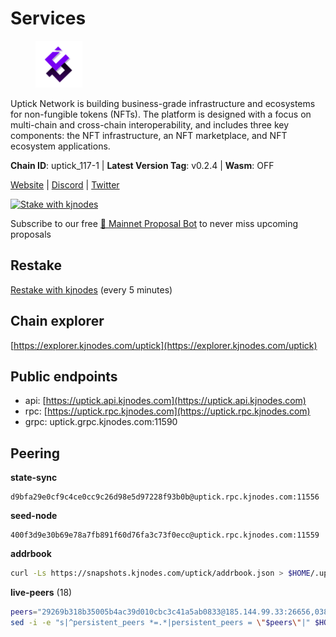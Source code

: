 # Services

<figure><img src="https://raw.githubusercontent.com/kj89/cosmos-images/main/logos/uptick.png" alt=""><figcaption></figcaption></figure>

Uptick Network is building business-grade infrastructure and  ecosystems for non-fungible tokens (NFTs). The platform is  designed with a focus on multi-chain and cross-chain interoperability,  and includes three key components: the NFT infrastructure, an NFT  marketplace, and NFT ecosystem applications.

**Chain ID**: uptick_117-1 | **Latest Version Tag**: v0.2.4 | **Wasm**: OFF

[Website](https://uptick.network) | [Discord](https://discord.gg/UzeHS7fu5H) | [Twitter](https://twitter.com/uptickproject)

[![Stake with kjnodes](https://i.ibb.co/cr44Q8j/button-stake-with-kjnodes.png)](https://restake.app/uptick/uptickvaloper1jqpaf0vgzlxvjx5meq8huweuv2nguqe20seefq)

Subscribe to our free [🤖 Mainnet Proposal Bot](https://t.me/kjnodes_proposal_bot) to never miss upcoming proposals

## Restake

[Restake with kjnodes](https://restake.app/uptick/uptickvaloper1jqpaf0vgzlxvjx5meq8huweuv2nguqe20seefq) (every 5 minutes)
## Chain explorer
[https://explorer.kjnodes.com/uptick](https://explorer.kjnodes.com/uptick)

## Public endpoints

* api: [https://uptick.api.kjnodes.com](https://uptick.api.kjnodes.com)
* rpc: [https://uptick.rpc.kjnodes.com](https://uptick.rpc.kjnodes.com)
* grpc: uptick.grpc.kjnodes.com:11590

## Peering

**state-sync**

```text
d9bfa29e0cf9c4ce0cc9c26d98e5d97228f93b0b@uptick.rpc.kjnodes.com:11556
```

**seed-node**

```text
400f3d9e30b69e78a7fb891f60d76fa3c73f0ecc@uptick.rpc.kjnodes.com:11559
```

**addrbook**
```bash
curl -Ls https://snapshots.kjnodes.com/uptick/addrbook.json > $HOME/.uptickd/config/addrbook.json
```

**live-peers** (18)
```bash
peers="29269b318b35005b4ac39d010cbc3c41a5ab0833@185.144.99.33:26656,038aca614e49ec4e5e3a06c875976a94c478cb09@65.108.195.29:21656,6efbb5b3a57a285a807c6ac9390278bfd58a8378@65.21.172.60:16656,f2710fe78495a0645b690dbf9296b5d62bc2a39f@148.113.6.229:20456,f05733da50967e3955e11665b1901d36291dfaee@65.108.195.30:21656,90c0c03d27e5b4354bffb709d28340f2657ca1c7@138.201.121.185:26679,755c376ec8df0c6fce6d3e28f3d9054de4fe456f@81.30.157.35:17656,81ccbba5cba98cf89bcca74f271380b53afed4c4@154.26.130.207:27656,a5408575fc327823f73c153d9f89c932ac30a335@141.94.141.144:28056,b2bcb66f270153791b19e16ff23ddfec096f7097@142.132.202.50:41656,4914c40a9441895f355c600f38ed94756782ab99@146.59.81.204:27856,ee045c74c0678f1122650a3a5223923977cae1b3@65.109.93.152:30656,fbb51de9af4dd800c95bfa701aa20cb97ddf2f4a@91.195.101.100:27656,1160d5e94fbce4f8ccabb0203344c673f3af3fb6@141.94.139.233:27656,3400822d9d44aca0c3f5ab5f3c5c1fc022c1507a@65.109.92.235:11096,34d86f3a8dfce7d8b615563c587433c65792f104@185.219.142.221:15656,e71bae28852a0b603f7360ec17fe91e7f065f324@142.132.253.112:35656,d9bfa29e0cf9c4ce0cc9c26d98e5d97228f93b0b@65.109.88.38:11556"
sed -i -e "s|^persistent_peers *=.*|persistent_peers = \"$peers\"|" $HOME/.uptickd/config/config.toml
```
